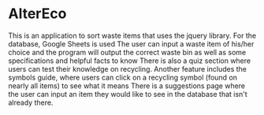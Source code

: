 # AlterEco
This is an application to sort waste items that uses the jquery library. 
For the database, Google Sheets is used 
The user can input a waste item of his/her choice and the program will output the correct waste bin as well as some specifications 
and helpful facts to know
There is also a quiz section where users can test their knowledge on recycling.
Another feature includes the symbols guide, where users can click on a recycling symbol (found on nearly all items) to see what it means 
There is a suggestions page where the user can input an item they would like to see in the database that isn't already there.

